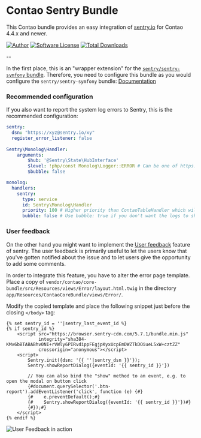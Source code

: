Contao Sentry Bundle
====================

This Contao bundle provides an easy integration of [sentry.io](https://sentry.io/) for Contao 4.4.x and newer.

[![Author](http://img.shields.io/badge/author-@1upgmbh-blue.svg?style=flat-square)](https://twitter.com/1upgmbh)
[![Software License](http://img.shields.io/badge/license-MIT-brightgreen.svg?style=flat-square)](LICENSE)
[![Total Downloads](http://img.shields.io/packagist/dt/oneup/contao-sentry-bundle.svg?style=flat-square)](https://packagist.org/packages/oneup/contao-sentry-bundle)

--

In the first place, this is an "wrapper extension" for the [`sentry/sentry-symfony` bundle][1]. Therefore, you need to
configure this bundle as you would configure the `sentry/sentry-symfony` bundle: [Documentation][2]

### Recommended configuration

If you also want to report the system log errors to Sentry, this is the recommended configuration:

```yml
sentry:
  dsn: "https://xyz@sentry.io/xy"
  register_error_listener: false
  
Sentry\Monolog\Handler:
    arguments:
        $hub: '@Sentry\State\HubInterface'
        $level: !php/const Monolog\Logger::ERROR # Can be one of https://github.com/Seldaek/monolog/blob/master/doc/01-usage.md#log-levels, but System::log() only uses INFO or ERROR
        $bubble: false

monolog:
  handlers:
    sentry:
      type: service
      id: Sentry\Monolog\Handler
      priority: 100 # Higher priority than ContaoTableHandler which will stop handling afterwards (bubbling is set to true)
      bubble: false # Use bubble: true if you don't want the logs to show up in the system log (bubbling means, no monolog handlers will run afterwards)
```

### User feedback

On the other hand you might want to implement the [User feedback][3] feature of sentry. The user feedback is primarily
useful to let the users know that you've gotten notified about the issue and to let users give the opportunity to add
some comments.

In order to integrate this feature, you have to alter the error page template. Place a copy of 
`vendor/contao/core-bundle/src/Resources/views/Error/layout.html.twig` in the directory 
`app/Resources/ContaoCoreBundle/views/Error/`.

Modify the copied template and place the following snippet just before the closing `</body>` tag:
```twig
{% set sentry_id = ''|sentry_last_event_id %}
{% if sentry_id %}
    <script src="https://browser.sentry-cdn.com/5.7.1/bundle.min.js"
            integrity="sha384-KMv6bBTABABhv0NI+rVWly6PIRvdippFEgjpKyxUcpEmDWZTkDOiueL5xW+cztZZ"
            crossorigin="anonymous"></script>
    <script>
        Sentry.init({dsn: '{{ ''|sentry_dsn }}'});
        Sentry.showReportDialog({eventId: '{{ sentry_id }}'})

        // You can also bind the "show" method to an event, e.g. to open the modal on button click
        {#document.querySelector('.btn-report').addEventListener('click', function (e) {#}
        {#    e.preventDefault();#}
        {#    Sentry.showReportDialog({eventId: '{{ sentry_id }}'})#}
        {#});#}
    </script>
{% endif %}
```

![User Feedback in action][4]


[1]: https://github.com/getsentry/sentry-symfony/
[2]: https://github.com/getsentry/sentry-symfony/#configuration-of-the-sdk
[3]: https://docs.sentry.io/learn/user-feedback/
[4]: https://user-images.githubusercontent.com/1284725/41782120-a06637f0-7639-11e8-96d7-a053e7ddd232.png
